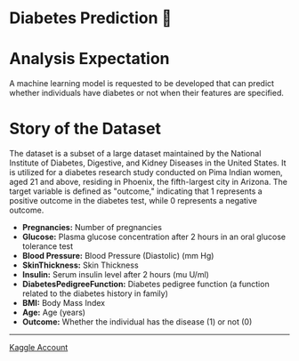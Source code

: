 # Diabetes Prediction 🏥

# Analysis Expectation
A machine learning model is requested to be developed that can predict whether individuals have diabetes or not when their features are specified.

# Story of the Dataset
The dataset is a subset of a large dataset maintained by the National Institute of Diabetes, Digestive, and Kidney Diseases in the United States. It is utilized for a diabetes research study conducted on Pima Indian women, aged 21 and above, residing in Phoenix, the fifth-largest city in Arizona. The target variable is defined as "outcome," indicating that 1 represents a positive outcome in the diabetes test, while 0 represents a negative outcome.

- **Pregnancies:** Number of pregnancies
- **Glucose:** Plasma glucose concentration after 2 hours in an oral glucose tolerance test
- **Blood Pressure:** Blood Pressure (Diastolic) (mm Hg)
- **SkinThickness:** Skin Thickness
- **Insulin:** Serum insulin level after 2 hours (mu U/ml)
- **DiabetesPedigreeFunction:** Diabetes pedigree function (a function related to the diabetes history in family)
- **BMI:** Body Mass Index
- **Age:** Age (years)
- **Outcome:** Whether the individual has the disease (1) or not (0)
---
[Kaggle Account](https://www.kaggle.com/sudeates)

